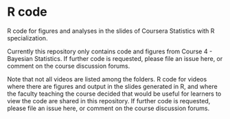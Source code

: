 # R code

R code for figures and analyses in the slides of Coursera Statistics
with R specialization.

Currently this repository only contains code and figures from Course 4 - Bayesian Statistics. If further code is requested, please file an issue here, or comment on the course discussion forums.

Note that not all videos are listed among the folders. R code for
videos where there are figures and output in the slides generated in
R, and where the faculty teaching the course decided that would be
useful for learners to view the code are shared in this repository. If
further code is requested, please file an issue here, or comment on
the course discussion forums.
